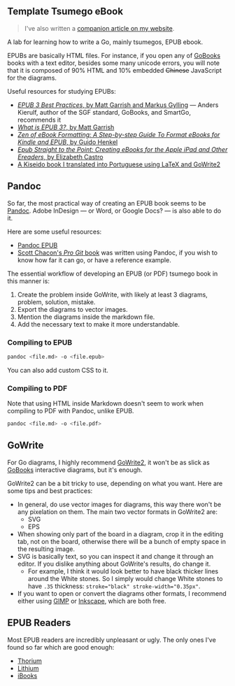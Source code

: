 ## Template Tsumego eBook

> I've also written a [companion article on my website](https://fanaro.io/articles/epub_tsumego_template/epub_tsumego_template.html).

A lab for learning how to write a Go, mainly tsumegos, EPUB ebook.

EPUBs are basically HTML files. For instance, if you open any of [GoBooks](https://gobooks.com/) books with a text editor, besides some many unicode errors, you will note that it is composed of 90% HTML and 10% embedded ~~Chinese~~ JavaScript for the diagrams.

Useful resources for studying EPUBs:

- [*EPUB 3 Best Practices*, by Matt Garrish and Markus Gylling](https://www.goodreads.com/book/show/13593753-epub-3-best-practices) &mdash; Anders Kierulf, author of the SGF standard, GoBooks, and SmartGo, recommends it
- [*What is EPUB 3?*, by Matt Garrish](https://www.goodreads.com/book/show/18881975-what-is-epub-3)
- [*Zen of eBook Formatting: A Step-by-step Guide To Format eBooks for Kindle and EPUB*, by Guido Henkel](https://www.goodreads.com/book/show/22381850-zen-of-ebook-formatting)
- [*Epub Straight to the Point: Creating eBooks for the Apple iPad and Other Ereaders*, by Elizabeth Castro](https://www.goodreads.com/book/show/8477489-epub-straight-to-the-point)
- [A Kiseido book I translated into Portuguese using LaTeX and GoWrite2](https://github.com/FanaroEngineering/traducao_como_jogar_go)

## Pandoc

So far, the most practical way of creating an EPUB book seems to be [Pandoc](https://pandoc.org/). Adobe InDesign &mdash; or Word, or Google Docs? &mdash; is also able to do it.

Here are some useful resources:

- [Pandoc EPUB](https://pandoc.org/epub.html)
- [Scott Chacon's *Pro Git* book](https://git-scm.com/book/en/v2) was written using Pandoc, if you wish to know how far it can go, or have a reference example.

The essential workflow of developing an EPUB (or PDF) tsumego book in this manner is:

1. Create the problem inside GoWrite, with likely at least 3 diagrams, problem, solution, mistake.
1. Export the diagrams to vector images.
1. Mention the diagrams inside the markdown file.
1. Add the necessary text to make it more understandable.

### Compiling to EPUB

```bash
pandoc <file.md> -o <file.epub>
```

You can also add custom CSS to it.

### Compiling to PDF

Note that using HTML inside Markdown doesn't seem to work when compiling to PDF with Pandoc, unlike EPUB.

```bash
pandoc <file.md> -o <file.pdf>
```

## GoWrite

For Go diagrams, I highly recommend [GoWrite2](http://gowrite.net/GOWrite2_download.html), it won't be as slick as [GoBooks](https://gobooks.com/) interactive diagrams, but it's enough.

GoWrite2 can be a bit tricky to use, depending on what you want. Here are some tips and best practices:

- In general, do use vector images for diagrams, this way there won't be any pixelation on them. The main two vector formats in GoWrite2 are:
    - SVG
    - EPS
- When showing only part of the board in a diagram, crop it in the editing tab, not on the board, otherwise there will be a bunch of empty space in the resulting image.
- SVG is basically text, so you can inspect it and change it through an editor. If you dislike anything about GoWrite's results, do change it.
    - For example, I think it would look better to have black thicker lines around the White stones. So I simply would change White stones to have `.35` thickness: `stroke="black" stroke-width="0.35px"`.
- If you want to open or convert the diagrams other formats, I recommend either using [GIMP](https://www.gimp.org/) or [Inkscape](https://inkscape.org/), which are both free.

## EPUB Readers

Most EPUB readers are incredibly unpleasant or ugly. The only ones I've found so far which are good enough:

- [Thorium](https://github.com/edrlab/thorium-reader/releases)
- [Lithium](https://play.google.com/store/apps/details?id=com.faultexception.reader&hl=en&gl=US)
- [iBooks](https://www.apple.com/apple-books/)
